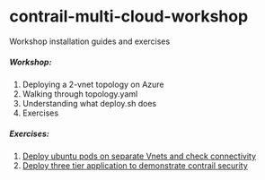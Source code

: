 # contrail-multi-cloud-workshop
Workshop installation guides and exercises

##### Workshop:

1. Deploying a 2-vnet topology on Azure
2. Walking through topology.yaml
3. Understanding what deploy.sh does
4. Exercises

##### Exercises:

1. [Deploy ubuntu pods on separate Vnets and check connectivity](https://github.com/madhukar32/contrail-multi-cloud-workshop/tree/master/exercise#exercise-1-check-connectivity-between-two-pods-running-on-a-different-compute-node)
2. [Deploy three tier application to demonstrate contrail security](https://github.com/madhukar32/contrail-multi-cloud-workshop/tree/master/exercise#exercise-2-create-a-three-tier-application-for-contrail-security-demo)
